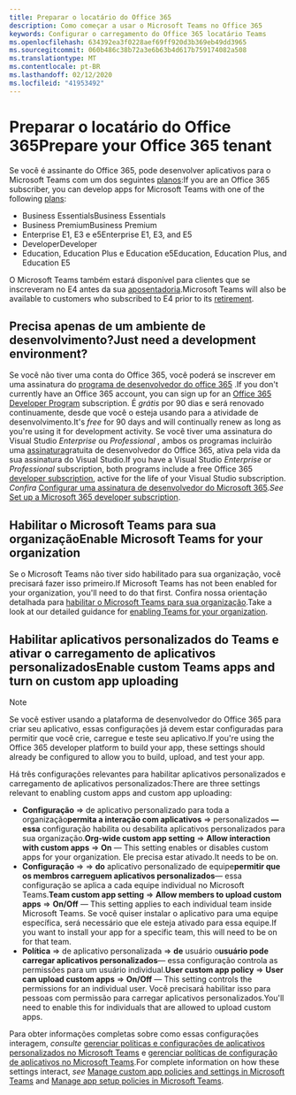 ```yaml
---
title: Preparar o locatário do Office 365
description: Como começar a usar o Microsoft Teams no Office 365
keywords: Configurar o carregamento do Office 365 locatário Teams
ms.openlocfilehash: 634392ea3f0228aef69ff920d3b369eb49dd3965
ms.sourcegitcommit: 060b486c38b72a3e6b63b4d617b759174082a508
ms.translationtype: MT
ms.contentlocale: pt-BR
ms.lasthandoff: 02/12/2020
ms.locfileid: "41953492"
---
```

# <a name="prepare-your-office-365-tenant"></a><span data-ttu-id="2de1b-104">Preparar o locatário do Office 365</span><span class="sxs-lookup"><span data-stu-id="2de1b-104">Prepare your Office 365 tenant</span></span>

<span data-ttu-id="2de1b-105">Se você é assinante do Office 365, pode desenvolver aplicativos para o Microsoft Teams com um dos seguintes [planos](https://products.office.com/business/compare-more-office-365-for-business-plans):</span><span class="sxs-lookup"><span data-stu-id="2de1b-105">If you are an Office 365 subscriber, you can develop apps for Microsoft Teams with one of the following [plans](https://products.office.com/business/compare-more-office-365-for-business-plans):</span></span>

* <span data-ttu-id="2de1b-106">Business Essentials</span><span class="sxs-lookup"><span data-stu-id="2de1b-106">Business Essentials</span></span>
* <span data-ttu-id="2de1b-107">Business Premium</span><span class="sxs-lookup"><span data-stu-id="2de1b-107">Business Premium</span></span>
* <span data-ttu-id="2de1b-108">Enterprise E1, E3 e e5</span><span class="sxs-lookup"><span data-stu-id="2de1b-108">Enterprise E1, E3, and E5</span></span>
* <span data-ttu-id="2de1b-109">Developer</span><span class="sxs-lookup"><span data-stu-id="2de1b-109">Developer</span></span>
* <span data-ttu-id="2de1b-110">Education, Education Plus e Education e5</span><span class="sxs-lookup"><span data-stu-id="2de1b-110">Education, Education Plus, and Education E5</span></span>

<span data-ttu-id="2de1b-111">O Microsoft Teams também estará disponível para clientes que se inscreveram no E4 antes da sua [aposentadoria](https://support.office.com//article/important-information-for-office-365-enterprise-e4-customers-f9572348-43a2-43fa-a3d8-3b6c9c042147).</span><span class="sxs-lookup"><span data-stu-id="2de1b-111">Microsoft Teams will also be available to customers who subscribed to E4 prior to its [retirement](https://support.office.com//article/important-information-for-office-365-enterprise-e4-customers-f9572348-43a2-43fa-a3d8-3b6c9c042147).</span></span>

## <a name="just-need-a-development-environment"></a><span data-ttu-id="2de1b-112">Precisa apenas de um ambiente de desenvolvimento?</span><span class="sxs-lookup"><span data-stu-id="2de1b-112">Just need a development environment?</span></span>

<span data-ttu-id="2de1b-113">Se você não tiver uma conta do Office 365, você poderá se inscrever em uma assinatura do [programa de desenvolvedor do office 365](https://dev.office.com/devprogram) .</span><span class="sxs-lookup"><span data-stu-id="2de1b-113">If you don't currently have an Office 365 account, you can sign up for an [Office 365 Developer Program](https://dev.office.com/devprogram) subscription.</span></span> <span data-ttu-id="2de1b-114">É *grátis* por 90 dias e será renovado continuamente, desde que você o esteja usando para a atividade de desenvolvimento.</span><span class="sxs-lookup"><span data-stu-id="2de1b-114">It's *free* for 90 days and will continually renew as long as you're using it for development activity.</span></span> <span data-ttu-id="2de1b-115">Se você tiver uma assinatura do Visual Studio *Enterprise* ou *Professional* , ambos os programas incluirão uma [assinatura](https://aka.ms/MyVisualStudioBenefits)gratuita de desenvolvedor do Office 365, ativa pela vida da sua assinatura do Visual Studio.</span><span class="sxs-lookup"><span data-stu-id="2de1b-115">If you have a Visual Studio *Enterprise* or *Professional* subscription, both programs include a free Office 365 [developer subscription](https://aka.ms/MyVisualStudioBenefits), active for the life of your Visual Studio subscription.</span></span> <span data-ttu-id="2de1b-116">*Confira* [Configurar uma assinatura de desenvolvedor do Microsoft 365](https://docs.microsoft.com/office/developer-program/office-365-developer-program-get-started).</span><span class="sxs-lookup"><span data-stu-id="2de1b-116">*See* [Set up a Microsoft 365 developer subscription](https://docs.microsoft.com/office/developer-program/office-365-developer-program-get-started).</span></span>

## <a name="enable-microsoft-teams-for-your-organization"></a><span data-ttu-id="2de1b-117">Habilitar o Microsoft Teams para sua organização</span><span class="sxs-lookup"><span data-stu-id="2de1b-117">Enable Microsoft Teams for your organization</span></span>

<span data-ttu-id="2de1b-118">Se o Microsoft Teams não tiver sido habilitado para sua organização, você precisará fazer isso primeiro.</span><span class="sxs-lookup"><span data-stu-id="2de1b-118">If Microsoft Teams has not been enabled for your organization, you'll need to do that first.</span></span> <span data-ttu-id="2de1b-119">Confira nossa orientação detalhada para [habilitar o Microsoft Teams para sua organização](https://docs.microsoft.com/microsoftteams/enable-features-office-365).</span><span class="sxs-lookup"><span data-stu-id="2de1b-119">Take a look at our detailed guidance for [enabling Teams for your organization](https://docs.microsoft.com/microsoftteams/enable-features-office-365).</span></span>

## <a name="enable-custom-teams-apps-and-turn-on-custom-app-uploading"></a><span data-ttu-id="2de1b-120">Habilitar aplicativos personalizados do Teams e ativar o carregamento de aplicativos personalizados</span><span class="sxs-lookup"><span data-stu-id="2de1b-120">Enable custom Teams apps and turn on custom app uploading</span></span>

> [!Note] 
> <span data-ttu-id="2de1b-121">Se você estiver usando a plataforma de desenvolvedor do Office 365 para criar seu aplicativo, essas configurações já devem estar configuradas para permitir que você crie, carregue e teste seu aplicativo.</span><span class="sxs-lookup"><span data-stu-id="2de1b-121">If you're using the Office 365 developer platform to build your app, these settings should already be configured to allow you to build, upload, and test your app.</span></span>

<span data-ttu-id="2de1b-122">Há três configurações relevantes para habilitar aplicativos personalizados e carregamento de aplicativos personalizados:</span><span class="sxs-lookup"><span data-stu-id="2de1b-122">There are three settings relevant to enabling custom apps and custom app uploading:</span></span>

* <span data-ttu-id="2de1b-123">**Configuração** => de aplicativo personalizado para toda a organização**permita a interação com aplicativos** => personalizados **— essa** configuração habilita ou desabilita aplicativos personalizados para sua organização.</span><span class="sxs-lookup"><span data-stu-id="2de1b-123">**Org-wide custom app setting** => **Allow interaction with custom apps** => **On** — This setting enables or disables custom apps for your organization.</span></span> <span data-ttu-id="2de1b-124">Ele precisa estar ativado.</span><span class="sxs-lookup"><span data-stu-id="2de1b-124">It needs to be on.</span></span> 
* <span data-ttu-id="2de1b-125">**Configuração** =>  => **do** aplicativo personalizado de equipe**permitir que os membros carreguem aplicativos personalizados**— essa configuração se aplica a cada equipe individual no Microsoft Teams.</span><span class="sxs-lookup"><span data-stu-id="2de1b-125">**Team custom app setting** => **Allow members to upload custom apps** => **On/Off** — This setting applies to each individual team inside Microsoft Teams.</span></span> <span data-ttu-id="2de1b-126">Se você quiser instalar o aplicativo para uma equipe específica, será necessário que ele esteja ativado para essa equipe.</span><span class="sxs-lookup"><span data-stu-id="2de1b-126">If you want to install your app for a specific team, this will need to be on for that team.</span></span>
* <span data-ttu-id="2de1b-127">**Política** => de aplicativo personalizada => **de** usuário o**usuário pode carregar aplicativos personalizados**— essa configuração controla as permissões para um usuário individual.</span><span class="sxs-lookup"><span data-stu-id="2de1b-127">**User custom app policy** => **User can upload custom apps** => **On/Off** — This setting controls the permissions for an individual user.</span></span> <span data-ttu-id="2de1b-128">Você precisará habilitar isso para pessoas com permissão para carregar aplicativos personalizados.</span><span class="sxs-lookup"><span data-stu-id="2de1b-128">You'll need to enable this for individuals that are allowed to upload custom apps.</span></span>

<span data-ttu-id="2de1b-129">Para obter informações completas sobre como essas configurações interagem, *consulte* [gerenciar políticas e configurações de aplicativos personalizados no Microsoft Teams](https://docs.microsoft.com/microsoftteams/teams-custom-app-policies-and-settings) e [gerenciar políticas de configuração de aplicativos no Microsoft Teams](https://docs.microsoft.com/microsoftteams/teams-app-setup-policies).</span><span class="sxs-lookup"><span data-stu-id="2de1b-129">For complete information on how these settings interact, *see* [Manage custom app policies and settings in Microsoft Teams](https://docs.microsoft.com/microsoftteams/teams-custom-app-policies-and-settings) and [Manage app setup policies in Microsoft Teams](https://docs.microsoft.com/microsoftteams/teams-app-setup-policies).</span></span>
